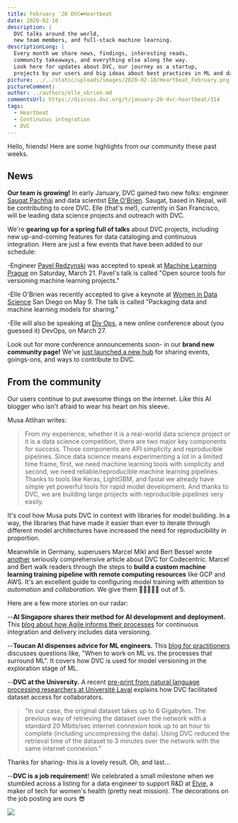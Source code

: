 ```yaml
---
title: February '20 DVC❤️Heartbeat
date: 2020-02-10
description: |
  DVC talks around the world,
  new team members, and full-stack machine learning.
descriptionLong: |
  Every month we share news, findings, interesting reads,
  community takeaways, and everything else along the way.
  Look here for updates about DVC, our journey as a startup, 
  projects by our users and big ideas about best practices in ML and data science.
picture: ../../static/uploads/images/2020-02-10/Heartbeat_February.png
pictureComment:
author: ../authors/elle_obrien.md
commentsUrl: https://discuss.dvc.org/t/january-20-dvc-heartbeat/314
tags:
  - Heartbeat
  - Continuous integration
  - DVC
---
```


Hello, friends! Here are some highlights from our community these past weeks.

## News

**Our team is growing!** In early January, DVC gained two new folks: engineer
[Saugat Pachhai](https://github.com/skshetry) and data scientist
[Elle O'Brien](https://twitter.com/andronovhopf). Saugat, based in Nepal, will
be contributing to core DVC. Elle (that's me!), currently in San Francisco, will
be leading data science projects and outreach with DVC.

We're **gearing up for a spring full of talks** about DVC projects, including
new up-and-coming features for data cataloging and continuous integration. Here
are just a few events that have been added to our schedule:

-Engineer [Pavel Redzynski](https://twitter.com/Paffciu1) was accepted to speak
at [Machine Learning Prague](https://www.mlprague.com) on Saturday, March 21.
Pavel's talk is called "Open source tools for versioning machine learning
projects."

-Elle O'Brien was recently accepted to give a keynote at
[Women in Data Science](https://www.widsconference.org/) San Diego on May 9. The
talk is called "Packaging data and machine learning models for sharing."

-Elle will also be speaking at [Div Ops](https://divops.org/), a new online
conference about (you guessed it) DevOps, on March 27.

Look out for more conference announcements soon- in our **brand new community
page!** We've [just launched a new hub](https://dvc.org/community) for sharing
events, goings-ons, and ways to contribute to DVC.

## From the community

Our users continue to put awesome things on the internet. Like this AI blogger
who isn't afraid to wear his heart on his sleeve.

<external-link
href="https://medium.com/@matlihan/my-favorite-data-science-tool-is-dvc-data-version-control-e6ab8aed24d2"
title="My favorite data science tool is DVC - Data Version Control"
description="by Musa Atlıhan"
link="medium.com"
image="/uploads/images/2020-02-10/musa_atlihan.jpeg" />

Musa Atlihan writes:

> From my experience, whether it is a real-world data science project or it is a
> data science competition, there are two major key components for success.
> Those components are API simplicity and reproducible pipelines. Since data
> science means experimenting a lot in a limited time frame, first, we need
> machine learning tools with simplicity and second, we need
> reliable/reproducible machine learning pipelines. Thanks to tools like Keras,
> LightGBM, and fastai we already have simple yet powerful tools for rapid model
> development. And thanks to DVC, we are building large projects with
> reproducible pipelines very easily.

It's cool how Musa puts DVC in context with libraries for model building. In a
way, the libraries that have made it easier than ever to iterate through
different model architectures have increased the need for reproducibility in
proportion.

Meanwhile in Germany, superusers Marcel Mikl and Bert Bessel wrote
[another](https://blog.codecentric.de/en/2019/03/walkthrough-dvc/) seriously
comprehensive article about DVC for Codecentric. Marcel and Bert walk readers
through the steps to **build a custom machine learning training pipeline with
remote computing resources** like GCP and AWS. It's an excellent guide to
configuring model training with attention to _automation_ and _collaboration_.
We give them 🦉🦉🦉🦉🦉 out of 5.

<external-link
href="https://blog.codecentric.de/en/2020/01/remote-training-gitlab-ci-dvc/"
title="Remote training with GitLab-CI and DVC"
description="by Marcel Mikl and Bert Besser"
link="blog.codecentric.de"
image="/uploads/images/2020-02-10/marcel.png" />

Here are a few more stories on our radar:

--**AI Singapore shares their method for AI development and deployment.** This
[blog about how Agile informs their processes](https://makerspace.aisingapore.org/2020/01/agile-ai-engineering-in-aisg/)
for continuous integration and delivery includes data versioning.

--**Toucan AI dispenses advice for ML engineers.** This
[blog for practitioners](https://toucanai.com/blog/post/building-production-ml/)
discusses questions like, "When to work on ML vs. the processes that surround
ML". It covers how DVC is used for model versioning in the exploration stage of
ML.

--**DVC at the University.** A recent
[pre-print from natural language processing researchers at Université Laval](https://arxiv.org/pdf/1912.01706.pdf)
explains how DVC facilitated dataset access for collaborators.

> "In our case, the original dataset takes up to 6 Gigabytes. The previous way
> of retrieving the dataset over the network with a standard 20 Mbits/sec
> internet connexion took up to an hour to complete (including uncompressing the
> data). Using DVC reduced the retrieval time of the dataset to 3 minutes over
> the network with the same internet connexion."

Thanks for sharing- this is a lovely result. Oh, and last...

--**DVC is a job requirement**! We celebrated a small milestone when we stumbled
across a listing for a data engineer to support R&D at
[Elvie](https://www.elvie.com/en-us/), a maker of tech for women's health
(pretty neat mission). The decorations on the job posting are ours 😎

![](/uploads/images/2020-02-10/elvie.png)
